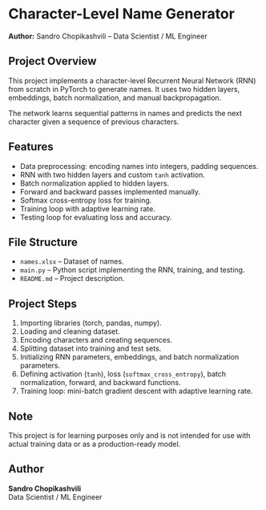 # Character-Level Name Generator

**Author:** Sandro Chopikashvili – Data Scientist / ML Engineer  

## Project Overview
This project implements a character-level Recurrent Neural Network (RNN) from scratch in PyTorch to generate names. It uses two hidden layers, embeddings, batch normalization, and manual backpropagation.

The network learns sequential patterns in names and predicts the next character given a sequence of previous characters.

## Features
- Data preprocessing: encoding names into integers, padding sequences.
- RNN with two hidden layers and custom `tanh` activation.
- Batch normalization applied to hidden layers.
- Forward and backward passes implemented manually.
- Softmax cross-entropy loss for training.
- Training loop with adaptive learning rate.
- Testing loop for evaluating loss and accuracy.

## File Structure
- `names.xlsx` – Dataset of names.
- `main.py` – Python script implementing the RNN, training, and testing.
- `README.md` – Project description.

## Project Steps
1. Importing libraries (torch, pandas, numpy).  
2. Loading and cleaning dataset.  
3. Encoding characters and creating sequences.  
4. Splitting dataset into training and test sets.  
5. Initializing RNN parameters, embeddings, and batch normalization parameters.  
6. Defining activation (`tanh`), loss (`softmax_cross_entropy`), batch normalization, forward, and backward functions.  
7. Training loop: mini-batch gradient descent with adaptive learning rate.

## Note
This project is for learning purposes only and is not intended for use with actual training data or as a production-ready model.

## Author
**Sandro Chopikashvili**  
Data Scientist / ML Engineer
